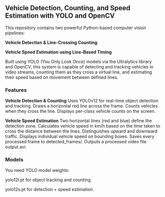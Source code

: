 ## Vehicle Detection, Counting, and Speed Estimation with YOLO and OpenCV
This repository contains two powerful Python-based computer vision pipelines:

**Vehicle Detection & Line-Crossing Counting**

**Vehicle Speed Estimation using Line-Based Timing**

Built using YOLO (You Only Look Once) models via the Ultralytics library and OpenCV, this system is capable of detecting and tracking vehicles in video streams, counting them as they cross a virtual line, and estimating their speed based on movement between defined lines.

### Features
**Vehicle Detection & Counting**
Uses YOLOv12 for real-time object detection and tracking.
Draws a horizontal red line across the frame.
Counts vehicles when they cross the line.
Displays per-class vehicle counts on the screen.

**Vehicle Speed Estimation**
Two horizontal lines (red and blue) define the detection zone.
Calculates vehicle speed in km/h based on the time taken to cross the distance between the lines.
Distinguishes upward and downward traffic.
Displays individual vehicle speed on bounding boxes.
Saves every processed frame to detected_frames/.
Outputs a processed video file output.avi.

### Models
You need YOLO model weights:

yolo12l.pt for object tracking and counting.

yolo12s.pt for detection + speed estimation.
